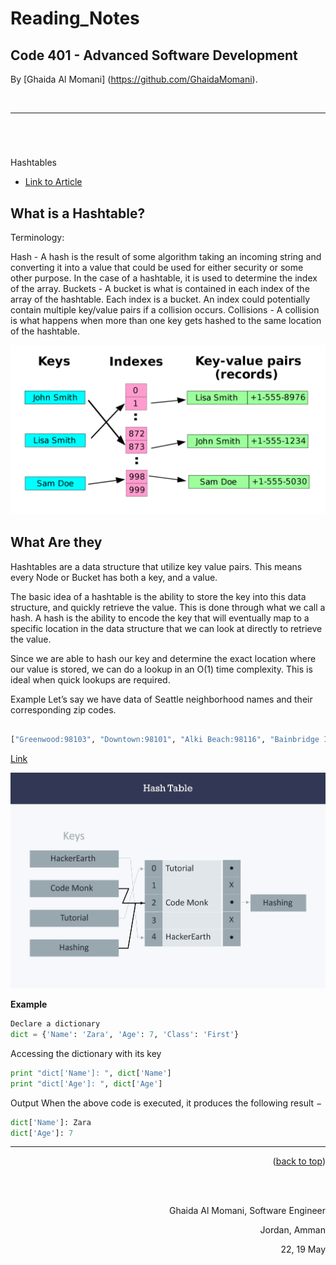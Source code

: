 

# Reading_Notes
## Code 401 - Advanced Software Development





By [Ghaida Al Momani] (https://github.com/GhaidaMomani).


<br/>
<hr/>
<br/>

# 
Hashtables
* [Link to Article](https://codefellows.github.io/common_curriculum/data_structures_and_algorithms/Code_401/class-30/resources/Hashtables.html)  



## What is a Hashtable?
Terminology:

Hash - A hash is the result of some algorithm taking an incoming string and converting it into a value that could be used for either security or some other purpose. In the case of a hashtable, it is used to determine the index of the array.
Buckets - A bucket is what is contained in each index of the array of the hashtable. Each index is a bucket. An index could potentially contain multiple key/value pairs if a collision occurs.
Collisions - A collision is what happens when more than one key gets hashed to the same location of the hashtable.

![image](../assests/HASHTB08.png)


## What Are they
Hashtables are a data structure that utilize key value pairs. This means every Node or Bucket has both a key, and a value.

The basic idea of a hashtable is the ability to store the key into this data structure, and quickly retrieve the value. This is done through what we call a hash. A hash is the ability to encode the key that will eventually map to a specific location in the data structure that we can look at directly to retrieve the value.

Since we are able to hash our key and determine the exact location where our value is stored, we can do a lookup in an O(1) time complexity. This is ideal when quick lookups are required.

Example
Let’s say we have data of Seattle neighborhood names and their corresponding zip codes.

``` python

["Greenwood:98103", "Downtown:98101", "Alki Beach:98116", "Bainbridge Island:98110", ...]
```

[Link](https://www.hackerearth.com/practice/data-structures/hash-tables/basics-of-hash-tables/tutorial/)



![](../assests/2cabd32.jpg)





**Example**
``` python
Declare a dictionary 
dict = {'Name': 'Zara', 'Age': 7, 'Class': 'First'}
```

 Accessing the dictionary with its key

 ``` python
print "dict['Name']: ", dict['Name']
print "dict['Age']: ", dict['Age']
```

Output
When the above code is executed, it produces the following result −

 ``` python
dict['Name']: Zara
dict['Age']: 7
```










<hr/>
<p align="right">(<a href="#top">back to top</a>)</p>





  <br/><br/>

<p align="right">Ghaida Al Momani, Software Engineer</p>
<p align="right">Jordan, Amman</p>
  <p align="right">22, 19 May </p>
